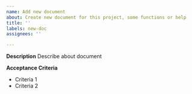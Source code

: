 ```yaml
---
name: Add new document
about: Create new document for this project, some functions or help
title: ''
labels: new-doc
assignees: ''

---
```


**Description**
Describe about document

**Acceptance Criteria**
- Criteria 1
- Criteria 2
